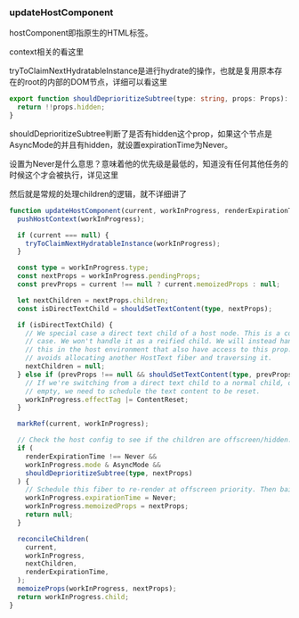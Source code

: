 ### updateHostComponent
hostComponent即指原生的HTML标签。

context相关的看这里

tryToClaimNextHydratableInstance是进行hydrate的操作，也就是复用原本存在的root的内部的DOM节点，详细可以看这里

```ts
export function shouldDeprioritizeSubtree(type: string, props: Props): boolean {
  return !!props.hidden;
}
```

shouldDeprioritizeSubtree判断了是否有hidden这个prop，如果这个节点是AsyncMode的并且有hidden，就设置expirationTime为Never。

设置为Never是什么意思？意味着他的优先级是最低的，知道没有任何其他任务的时候这个才会被执行，详见这里

然后就是常规的处理children的逻辑，就不详细讲了

```ts
function updateHostComponent(current, workInProgress, renderExpirationTime) {
  pushHostContext(workInProgress);

  if (current === null) {
    tryToClaimNextHydratableInstance(workInProgress);
  }

  const type = workInProgress.type;
  const nextProps = workInProgress.pendingProps;
  const prevProps = current !== null ? current.memoizedProps : null;

  let nextChildren = nextProps.children;
  const isDirectTextChild = shouldSetTextContent(type, nextProps);

  if (isDirectTextChild) {
    // We special case a direct text child of a host node. This is a common
    // case. We won't handle it as a reified child. We will instead handle
    // this in the host environment that also have access to this prop. That
    // avoids allocating another HostText fiber and traversing it.
    nextChildren = null;
  } else if (prevProps !== null && shouldSetTextContent(type, prevProps)) {
    // If we're switching from a direct text child to a normal child, or to
    // empty, we need to schedule the text content to be reset.
    workInProgress.effectTag |= ContentReset;
  }

  markRef(current, workInProgress);

  // Check the host config to see if the children are offscreen/hidden.
  if (
    renderExpirationTime !== Never &&
    workInProgress.mode & AsyncMode &&
    shouldDeprioritizeSubtree(type, nextProps)
  ) {
    // Schedule this fiber to re-render at offscreen priority. Then bailout.
    workInProgress.expirationTime = Never;
    workInProgress.memoizedProps = nextProps;
    return null;
  }

  reconcileChildren(
    current,
    workInProgress,
    nextChildren,
    renderExpirationTime,
  );
  memoizeProps(workInProgress, nextProps);
  return workInProgress.child;
}
```